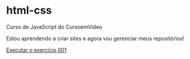 # html-css
 Curso de JavaScript do CursoemVideo

Estou aprendendo a criar sites e agora vou gerenciar meus repositórios!

<a href="https://guilhermebresserp.github.io/html-css/modulo1/exercicios/ex001/index.html">Executar o exercício 001</a>